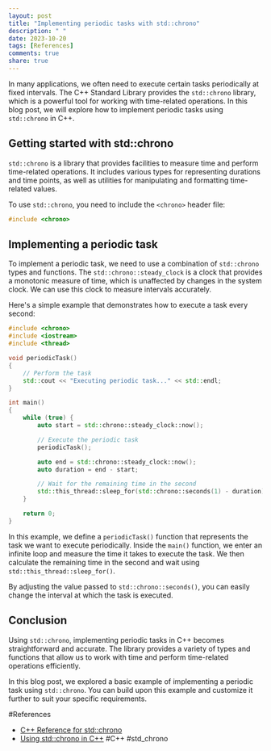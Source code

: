 ```yaml
---
layout: post
title: "Implementing periodic tasks with std::chrono"
description: " "
date: 2023-10-20
tags: [References]
comments: true
share: true
---
```


In many applications, we often need to execute certain tasks periodically at fixed intervals. The C++ Standard Library provides the `std::chrono` library, which is a powerful tool for working with time-related operations. In this blog post, we will explore how to implement periodic tasks using `std::chrono` in C++.

## Getting started with std::chrono

`std::chrono` is a library that provides facilities to measure time and perform time-related operations. It includes various types for representing durations and time points, as well as utilities for manipulating and formatting time-related values.

To use `std::chrono`, you need to include the `<chrono>` header file:

```cpp
#include <chrono>
```

## Implementing a periodic task

To implement a periodic task, we need to use a combination of `std::chrono` types and functions. The `std::chrono::steady_clock` is a clock that provides a monotonic measure of time, which is unaffected by changes in the system clock. We can use this clock to measure intervals accurately.

Here's a simple example that demonstrates how to execute a task every second:

```cpp
#include <chrono>
#include <iostream>
#include <thread>

void periodicTask()
{
    // Perform the task
    std::cout << "Executing periodic task..." << std::endl;
}

int main()
{
    while (true) {
        auto start = std::chrono::steady_clock::now();

        // Execute the periodic task
        periodicTask();

        auto end = std::chrono::steady_clock::now();
        auto duration = end - start;

        // Wait for the remaining time in the second
        std::this_thread::sleep_for(std::chrono::seconds(1) - duration);
    }

    return 0;
}
```

In this example, we define a `periodicTask()` function that represents the task we want to execute periodically. Inside the `main()` function, we enter an infinite loop and measure the time it takes to execute the task. We then calculate the remaining time in the second and wait using `std::this_thread::sleep_for()`.

By adjusting the value passed to `std::chrono::seconds()`, you can easily change the interval at which the task is executed.

## Conclusion

Using `std::chrono`, implementing periodic tasks in C++ becomes straightforward and accurate. The library provides a variety of types and functions that allow us to work with time and perform time-related operations efficiently.

In this blog post, we explored a basic example of implementing a periodic task using `std::chrono`. You can build upon this example and customize it further to suit your specific requirements.

#References
- [C++ Reference for std::chrono](https://en.cppreference.com/w/cpp/chrono)
- [Using std::chrono in C++](https://www.modernescpp.com/index.php/using-std-chrono) #C++ #std_chrono